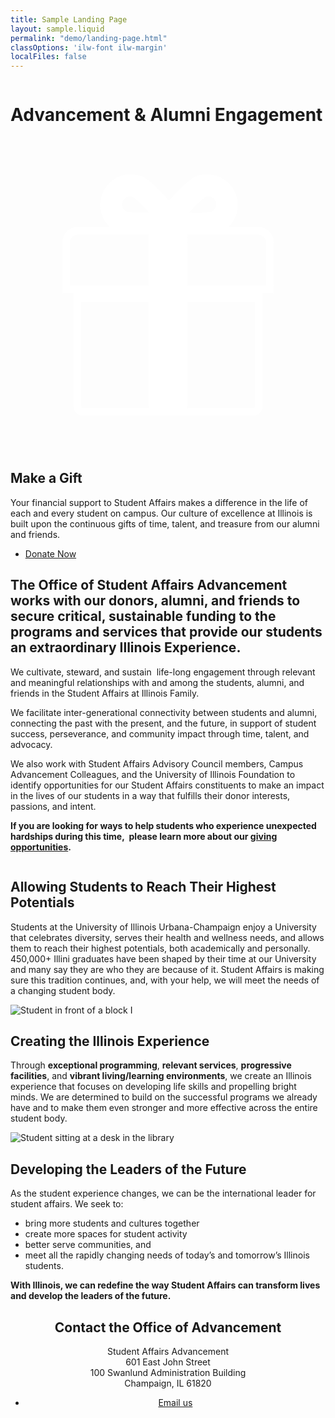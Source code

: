 ```yaml
---
title: Sample Landing Page
layout: sample.liquid
permalink: "demo/landing-page.html"
classOptions: 'ilw-font ilw-margin'
localFiles: false
---
```


<ilw-hero width="full" theme="orange">
  <img src="/img/STA.jpg" alt="" slot="background">
  <h1>Advancement & Alumni Engagement</h1>
</ilw-hero>
<ilw-call-to-action theme="blue" width="full"><svg slot="icon" xmlns="http://www.w3.org/2000/svg" viewBox="0 0 51.26 51.26">
<path fill="#FFFFFF" d="M42.85 17.15a2.58 2.58 0 0 0-2.57-2.57H35.5a5 5 0 0 0-5.27-8.24c-1.18.5-3 2.32-4.43 4-1.47-1.68-3.25-3.5-4.43-4a5 5 0 0 0-5.28 8.24H11a2.57 2.57 0 0 0-2.57 2.57v8.26h1.85v18.4a1.52 1.52 0 0 0 1.51 1.51h27.7A1.52 1.52 0 0 0 41 43.81v-18.4h1.85ZM31.68 9.73a1.28 1.28 0 0 1 1 0 1.31 1.31 0 0 1 .7.69 1.33 1.33 0 0 1 0 1 1.3 1.3 0 0 1-.68.7 14.92 14.92 0 0 1-3.63.14 15.12 15.12 0 0 1 2.61-2.53Zm-13.44.69a1.31 1.31 0 0 1 .7-.69 1.36 1.36 0 0 1 .48-.09 1.24 1.24 0 0 1 .5.1 14.54 14.54 0 0 1 2.62 2.5 14.82 14.82 0 0 1-3.62-.14 1.29 1.29 0 0 1-.68-1.68Zm-8.58 6.73A1.32 1.32 0 0 1 11 15.83h11.49v8.33H9.66Zm1.85 26.66v-17h11v17.26H11.77a.26.26 0 0 1-.26-.26Zm28 .26H28.76V26.82h11v17a.26.26 0 0 1-.27.25Zm2.09-19.91H28.76v-8.33h11.52a1.32 1.32 0 0 1 1.32 1.32Z"></path>
</svg>
<h2>Make a Gift</h2>
<p>Your financial support to Student Affairs makes a difference in the life of each and every student on campus. Our culture of excellence at Illinois is built upon the continuous gifts of time, talent, and treasure from our alumni and friends.</p>
<ul class="ilw-buttons">
<li><a href="#">Donate Now</a></li>
</ul>
</ilw-call-to-action>
<ilw-spacer></ilw-spacer>
<ilw-content padding="20px">
<h2>
    The Office of Student Affairs Advancement works with our donors, alumni, and friends to secure critical, sustainable funding to the programs and services that provide our students an extraordinary Illinois Experience.
</h2>
<p>
    We cultivate, steward, and sustain &nbsp;life-long engagement through relevant and meaningful relationships with and among the students, alumni, and friends in the Student Affairs at Illinois Family.
</p>
<p>
    We facilitate inter-generational connectivity between students and alumni, connecting the past with the present, and the future, in support of student success, perseverance, and community impact through time, talent, and advocacy.
</p>
<p>
    We also work with Student Affairs Advisory Council members, Campus Advancement Colleagues, and the University of Illinois Foundation to identify opportunities for our Student Affairs constituents to make an impact in the lives of our students in a way that fulfills their donor interests, passions, and intent.
</p>
<p>
    <strong>If you are looking for ways to help students who experience unexpected hardships during this time,&nbsp; please learn more about our&nbsp;</strong><a href="http://studentaffairsn.web.illinois.edu/node/42" data-entity-type="node" data-entity-uuid="1240709d-0ee4-4a11-99c2-065091f6b653" data-entity-substitution="canonical"><strong>giving opportunities</strong></a><strong>.</strong>
</p>
</ilw-content>
<ilw-spacer height="40px"></ilw-spacer>
<ilw-columns width="full">
    <div class="ilw-image-cover-bottom"><img src="/img/UI-08-210510-028%20(1).jpg" alt=""></div>
    <ilw-content theme="blue" mode="inset">
        <h2>Allowing Students to Reach Their Highest Potentials</h2>
        <p>Students at the University of Illinois Urbana-Champaign enjoy a University that celebrates diversity, serves their health and wellness needs, and allows them to reach their highest potentials, both academically and personally. 450,000+ Illini graduates have been shaped by their time at our University and many say they are who they are because of it. Student Affairs is making sure this tradition continues, and, with your help, we will meet the needs of a changing student body.</p>
    </ilw-content>
</ilw-columns>
<ilw-spacer height="40px"></ilw-spacer>

<ilw-columns mode="1x2">
    <div><img src="/img/UI-08-210413-035.jpg" alt="Student in front of a block I"></div>

<ilw-content>
<h2>
    Creating the Illinois Experience
</h2>
<p>
    Through&nbsp;<strong>exceptional programming</strong>,&nbsp;<strong>relevant services</strong>,&nbsp;<strong>progressive facilities</strong>, and&nbsp;<strong>vibrant living/learning environments</strong>, we create an Illinois experience that focuses on developing life skills and propelling bright minds. We are determined to build on the successful programs we already have and to make them even stronger and more effective across the entire student body.
</p>
  
</ilw-content>


</ilw-columns>

<ilw-columns mode="1x2" theme="gray" width="auto">
    <div class="image-padding"><img src="/img/UI-02-160420-012.jpg" alt="Student sitting at a desk in the library"></div>

<ilw-content theme="gray">
<h2>
    Developing the Leaders of the Future
</h2>
<p>
    As the student experience changes, we can be the international leader for student affairs. We seek to:
</p>
<ul>
    <li>
        bring more students and cultures together
    </li>
    <li>
        create more spaces for student activity
    </li>
    <li>
        better serve communities, and
    </li>
    <li>
        meet all the rapidly changing needs of today’s and tomorrow’s Illinois students.
    </li>
</ul>
<p>
    <strong>With Illinois, we can redefine the way Student Affairs can transform lives and develop the leaders of the future.</strong>
</p>
</ilw-content>


</ilw-columns>


<ilw-call-to-action theme="blue-gradient" width="full" align="center">
<h2>Contact the Office of Advancement</h2>
<p>
    Student Affairs&nbsp;Advancement<br>
    601 East John Street<br>
    100 Swanlund Administration Building<br>
    Champaign, IL 61820
</p>
<ul class="ilw-buttons">
<li><a href="mailto:no-reply@illinois.edu">Email us</a></li>
</ul>
</ilw-call-to-action>